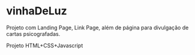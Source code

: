 # vinhaDeLuz
Projeto com Landing Page, Link Page, além de página para divulgação de cartas psicografadas.

Projeto HTML+CSS+Javascript
